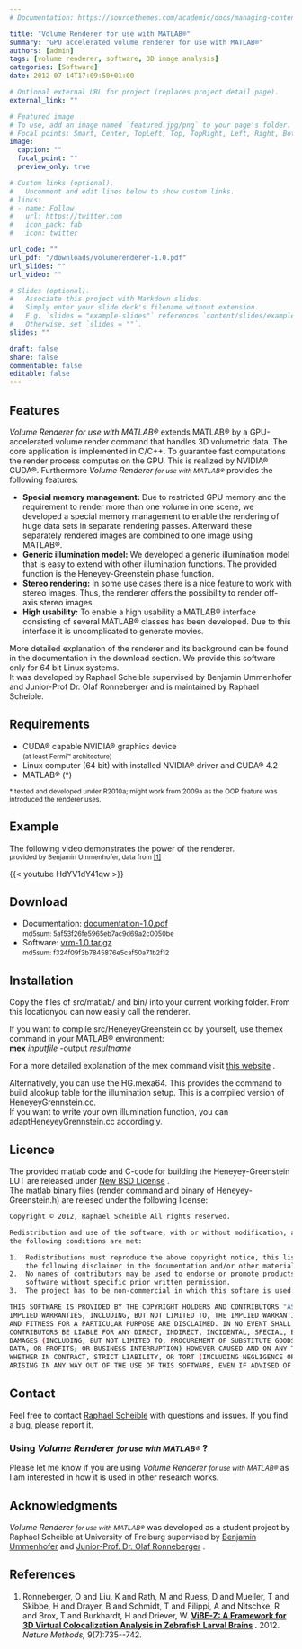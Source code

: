 ```yaml
---
# Documentation: https://sourcethemes.com/academic/docs/managing-content/

title: "Volume Renderer for use with MATLAB®"
summary: "GPU accelerated volume renderer for use with MATLAB®"
authors: [admin]
tags: [volume renderer, software, 3D image analysis]
categories: [Software]
date: 2012-07-14T17:09:58+01:00

# Optional external URL for project (replaces project detail page).
external_link: ""

# Featured image
# To use, add an image named `featured.jpg/png` to your page's folder.
# Focal points: Smart, Center, TopLeft, Top, TopRight, Left, Right, BottomLeft, Bottom, BottomRight.
image:
  caption: ""
  focal_point: ""
  preview_only: true

# Custom links (optional).
#   Uncomment and edit lines below to show custom links.
# links:
# - name: Follow
#   url: https://twitter.com
#   icon_pack: fab
#   icon: twitter

url_code: ""
url_pdf: "/downloads/volumerenderer-1.0.pdf"
url_slides: ""
url_video: ""

# Slides (optional).
#   Associate this project with Markdown slides.
#   Simply enter your slide deck's filename without extension.
#   E.g. `slides = "example-slides"` references `content/slides/example-slides.md`.
#   Otherwise, set `slides = ""`.
slides: ""

draft: false
share: false
commentable: false
editable: false
---
```

## Features

_Volume Renderer for use with MATLAB®_ extends MATLAB® by a GPU-accelerated volume render command that handles 3D volumetric data. The core application is implemented in C/C++. To guarantee fast computations the render process computes on the GPU. This is realized by NVIDIA® CUDA®. Furthermore _Volume Renderer <small>for use with MATLAB®</small>_ provides the following features:

*   **Special memory management:** Due to restricted GPU memory and the requirement to render more than one volume in one scene, we developed a special memory management to enable the rendering of huge data sets in separate rendering passes. Afterward these separately rendered images are combined to one image using MATLAB®.
*   **Generic illumination model:** We developed a generic illumination model that is easy to extend with other illumination functions. The provided function is the Heneyey-Greenstein phase function.
*   **Stereo rendering:** In some use cases there is a nice feature to work with stereo images. Thus, the renderer offers the possibility to render off-axis stereo images.
*   **High usability:** To enable a high usability a MATLAB® interface consisting of several MATLAB® classes has been developed. Due to this interface it is uncomplicated to generate movies.

More detailed explanation of the renderer and its background can be found in the documentation in the download section. We provide this software only for 64 bit Linux systems.  
It was developed by Raphael Scheible supervised by Benjamin Ummenhofer and Junior-Prof Dr. Olaf Ronneberger and is maintained by Raphael Scheible.


## Requirements

*   CUDA® capable NVIDIA® graphics device  
    <small>(at least Fermi™ architecture)</small>
*   Linux computer (64 bit) with installed NVIDIA® driver and CUDA® 4.2
*   MATLAB® (*)

<small>* tested and developed under R2010a; might work from 2009a as the OOP feature was introduced the renderer uses.</small>



## Example

The following video demonstrates the power of the renderer.  
<small>provided by Benjamin Ummenhofer, data from [[1]](#references)</small>  

{{< youtube HdYV1dY41qw >}}


## Download

*   Documentation: [documentation-1.0.pdf](/static/volume-renderer/volumerenderer-1.0.pdf)  
    <small>md5sum: 5af53f26fe5965eb7ac9d69a2c0050be</small>
*   Software: [vrm-1.0.tar.gz](/static/volume-renderer/vrm-1.0.tar.gz)  
    <small>md5sum: f324f09f3b7845876e5caf50a71b2f12</small>


## Installation

Copy the files of src/matlab/ and bin/ into your current working folder. From this locationyou can now easily call the renderer.  

If you want to compile src/HeneyeyGreenstein.cc by yourself, use themex command in your MATLAB® environment:  
**mex** _inputfile_ -output _resultname_  

For a more detailed explanation of the mex command visit [this website](http://www.mathworks.com/help/matlab/ref/mex.html) .  

Alternatively, you can use the HG.mexa64\. This provides the command to build alookup table for the illumination setup. This is a compiled version of HeneyeyGrennstein.cc.  
If you want to write your own illumination function, you can adaptHeneyeyGrennstein.cc accordingly.


## Licence

The provided matlab code and C-code for building the Heneyey-Greenstein LUT are released under [New BSD License](http://opensource.org/licenses/BSD-3-Clause) .  
The matlab binary files (render command and binary of Heneyey-Greenstein.h) are relesed under the following license:

```bash
Copyright © 2012, Raphael Scheible All rights reserved.

Redistribution and use of the software, with or without modification, are permitted provided that 
the following conditions are met:

1.  Redistributions must reproduce the above copyright notice, this list of conditions and 
    the following disclaimer in the documentation and/or other materials provided with the distribution.
2.  No names of contributors may be used to endorse or promote products derivedfrom this 
    software without specific prior written permission.
3.  The project has to be non-commercial in which this softare is used.

THIS SOFTWARE IS PROVIDED BY THE COPYRIGHT HOLDERS AND CONTRIBUTORS "AS IS" AND ANY EXPRESS OR 
IMPLIED WARRANTIES, INCLUDING, BUT NOT LIMITED TO, THE IMPLIED WARRANTIES OF MERCHANTABILITY 
AND FITNESS FOR A PARTICULAR PURPOSE ARE DISCLAIMED. IN NO EVENT SHALL THE COPYRIGHT HOLDER OR 
CONTRIBUTORS BE LIABLE FOR ANY DIRECT, INDIRECT, INCIDENTAL, SPECIAL, EXEMPLARY, OR CONSEQUENTIAL 
DAMAGES (INCLUDING, BUT NOT LIMITED TO, PROCUREMENT OF SUBSTITUTE GOODS OR SERVICES; LOSS OF USE, 
DATA, OR PROFITS; OR BUSINESS INTERRUPTION) HOWEVER CAUSED AND ON ANY THEORY OF LIABILITY, 
WHETHER IN CONTRACT, STRICT LIABILITY, OR TORT (INCLUDING NEGLIGENCE OR OTHERWISE) 
ARISING IN ANY WAY OUT OF THE USE OF THIS SOFTWARE, EVEN IF ADVISED OF THE POSSIBILITY OF SUCH DAMAGE.
```

## Contact

Feel free to contact [Raphael Scheible](/#contact) with questions and issues. If you find a bug, please report it.

### Using _Volume Renderer <small>for use with MATLAB®</small>_ ?

Please let me know if you are using _Volume Renderer <small>for use with MATLAB®</small>_ as I am interested in how it is used in other research works.


## Acknowledgments

_Volume Renderer <small>for use with MATLAB®</small>_ was developed as a student project by Raphael Scheible at University of Freiburg supervised by [Benjamin Ummenhofer](http://lmb.informatik.uni-freiburg.de/people/ummenhof/) and [Junior-Prof. Dr. Olaf Ronneberger](http://lmb.informatik.uni-freiburg.de/people/ronneber/) .



## References

1.  <a name="ref1"></a>Ronneberger, O and Liu, K and Rath, M and Ruess, D and Mueller, T and Skibbe, H and Drayer, B and Schmidt, T and Filippi, A and Nitschke, R and Brox, T and Burkhardt, H and Driever, W. **[ViBE-Z: A Framework for 3D Virtual Colocalization Analysis in Zebrafish Larval Brains](http://lmb.informatik.uni-freiburg.de//Publications/2012/RLSDSBB12) .** 2012. _Nature Methods,_ 9(7):735--742.




